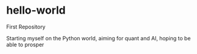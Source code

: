 # hello-world
First Repository

Starting myself on the Python world, aiming for quant and AI, hoping to be able to prosper
